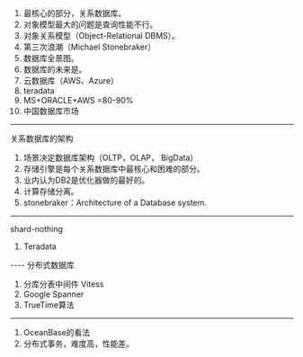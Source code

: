 1. 最核心的部分，关系数据库。
2. 对象模型最大的问题是查询性能不行。
3. 对象关系模型（Object-Relational DBMS）。
4. 第三次浪潮（Michael Stonebraker）
5. 数据库全景图。
6. 数据库的未来是。
7. 云数据库（AWS、Azure）
8. teradata
9. MS+ORACLE+AWS =80-90%
10. 中国数据库市场
----
关系数据库的架构
1. 场景决定数据库架构（OLTP，OLAP， BigData） 
2. 存储引擎是每个关系数据库中最核心和困难的部分。
3. 业内认为DB2是优化器做的最好的。
4. 计算存储分离。
5. stonebraker：Architecture of a Database system.

----
shard-nothing
1. Teradata

---- 分布式数据库
1. 分库分表中间件 Vitess
2. Google Spanner
3. TrueTime算法

----
1. OceanBase的看法
2. 分布式事务，难度高，性能差。
